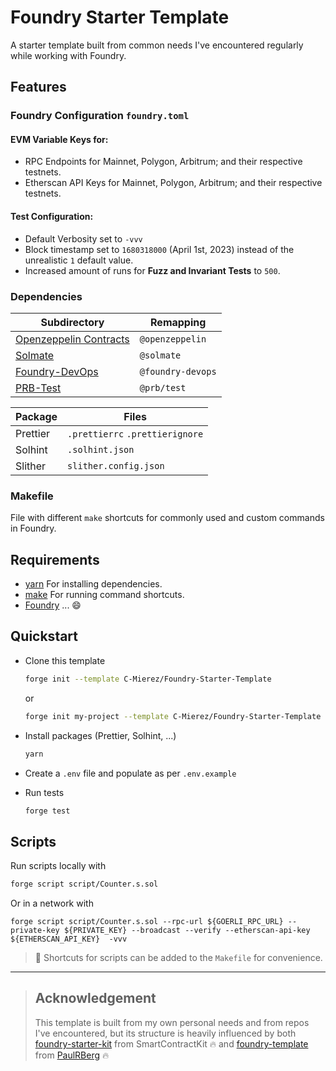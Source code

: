 # Foundry Starter Template

A starter template built from common needs I've encountered regularly while working with Foundry.

## Features

### Foundry Configuration `foundry.toml`

#### EVM Variable Keys for:

- RPC Endpoints for Mainnet, Polygon, Arbitrum; and their respective testnets.  
- Etherscan API Keys for Mainnet, Polygon, Arbitrum; and their respective testnets.

#### Test Configuration:
- Default Verbosity set to `-vvv`
- Block timestamp set to `1680318000` (April 1st, 2023) instead of the unrealistic `1` default value.
- Increased amount of runs for **Fuzz and Invariant Tests** to `500`. 

### Dependencies

| Subdirectory  | Remapping  |
|---|---|
| [Openzeppelin Contracts](https://github.com/OpenZeppelin/openzeppelin-contracts)  | `@openzeppelin`  |
| [Solmate](https://github.com/transmissions11/solmate) | `@solmate`  |
| [Foundry-DevOps](https://github.com/ChainAccelOrg/foundry-devops) | `@foundry-devops`  |
| [PRB-Test](https://github.com/PaulRBerg/prb-test) | `@prb/test`  |

| Package | Files |
|---|---|
| Prettier | `.prettierrc` `.prettierignore` |
| Solhint | `.solhint.json` |
| Slither | `slither.config.json` |

### Makefile

File with different `make` shortcuts for commonly used and custom commands in Foundry.

## Requirements
- [yarn](https://yarnpkg.com/) For installing dependencies.
- [make](https://linux.die.net/man/1/make) For running command shortcuts.
- [Foundry](https://github.com/foundry-rs/foundry) ... 😄

## Quickstart

- Clone this template
    ```bash
    forge init --template C-Mierez/Foundry-Starter-Template
    ```
    or
    ```bash
    forge init my-project --template C-Mierez/Foundry-Starter-Template
    ```

- Install packages (Prettier, Solhint, ...)
  ```bash
  yarn
  ```

- Create a `.env` file and populate as per `.env.example`

- Run tests
  ```bash
  forge test
  ```

## Scripts

  Run scripts locally with
  ```bash
  forge script script/Counter.s.sol 
  ```
  Or in a network with
  ```
  forge script script/Counter.s.sol --rpc-url ${GOERLI_RPC_URL} --private-key ${PRIVATE_KEY} --broadcast --verify --etherscan-api-key ${ETHERSCAN_API_KEY}  -vvv
  ```

  > 👀 Shortcuts for scripts can be added to the `Makefile` for convenience.
---

> ## Acknowledgement
>
> This template is built from my own personal needs and from repos I've encountered, but its structure is heavily influenced by both [foundry-starter-kit](https://github.com/smartcontractkit/foundry-starter-kit) from SmartContractKit 🔥 and [foundry-template](https://github.com/PaulRBerg/foundry-template) from [PaulRBerg](https://twitter.com/PaulRBerg) 🔥